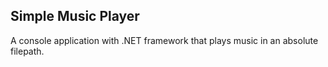 ## Simple Music Player

A console application with .NET framework that plays music in an absolute filepath.
